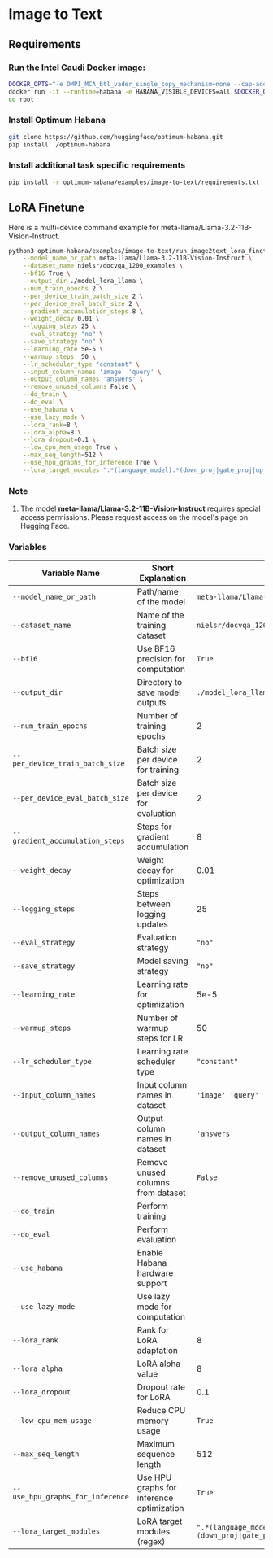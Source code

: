 # Image to Text 

## Requirements

### Run the Intel Gaudi Docker image:

```sh
DOCKER_OPTS="-e OMPI_MCA_btl_vader_single_copy_mechanism=none --cap-add=sys_nice --net=host --ipc=host"
docker run -it --runtime=habana -e HABANA_VISIBLE_DEVICES=all $DOCKER_OPTS vault.habana.ai/gaudi-docker/1.20.0/ubuntu22.04/habanalabs/pytorch-installer-2.6.0:latest
cd root
```

### Install Optimum Habana

```sh
git clone https://github.com/huggingface/optimum-habana.git
pip install ./optimum-habana
```

### Install additional task specific requirements

```sh
pip install -r optimum-habana/examples/image-to-text/requirements.txt
```

## LoRA Finetune

Here is a multi-device command example for meta-llama/Llama-3.2-11B-Vision-Instruct.

```sh
python3 optimum-habana/examples/image-to-text/run_image2text_lora_finetune.py \
    --model_name_or_path meta-llama/Llama-3.2-11B-Vision-Instruct \
    --dataset_name nielsr/docvqa_1200_examples \
    --bf16 True \
    --output_dir ./model_lora_llama \
    --num_train_epochs 2 \
    --per_device_train_batch_size 2 \
    --per_device_eval_batch_size 2 \
    --gradient_accumulation_steps 8 \
    --weight_decay 0.01 \
    --logging_steps 25 \
    --eval_strategy "no" \
    --save_strategy "no" \
    --learning_rate 5e-5 \
    --warmup_steps  50 \
    --lr_scheduler_type "constant" \
    --input_column_names 'image' 'query' \
    --output_column_names 'answers' \
    --remove_unused_columns False \
    --do_train \
    --do_eval \
    --use_habana \
    --use_lazy_mode \
    --lora_rank=8 \
    --lora_alpha=8 \
    --lora_dropout=0.1 \
    --low_cpu_mem_usage True \
    --max_seq_length=512 \
    --use_hpu_graphs_for_inference True \
    --lora_target_modules ".*(language_model).*(down_proj|gate_proj|up_proj|k_proj|q_proj|v_proj|o_proj).*$"
```

### Note
1. The model **meta-llama/Llama-3.2-11B-Vision-Instruct** requires special access permissions. Please request access on the model's page on Hugging Face.

### Variables

| Variable Name                        | Short Explanation                          | Default Value                     |
|--------------------------------------|--------------------------------------------|-----------------------------------|
| `--model_name_or_path`               | Path/name of the model                     | `meta-llama/Llama-3.2-11B-Vision-Instruct` |
| `--dataset_name`                     | Name of the training dataset               | `nielsr/docvqa_1200_examples`     |
| `--bf16`                             | Use BF16 precision for computation         | `True`                            |
| `--output_dir`                       | Directory to save model outputs            | `./model_lora_llama`              |
| `--num_train_epochs`                 | Number of training epochs                  | 2                                 |
| `--per_device_train_batch_size`      | Batch size per device for training         | 2                                 |
| `--per_device_eval_batch_size`       | Batch size per device for evaluation       | 2                                 |
| `--gradient_accumulation_steps`      | Steps for gradient accumulation            | 8                                 |
| `--weight_decay`                     | Weight decay for optimization              | 0.01                              |
| `--logging_steps`                    | Steps between logging updates              | 25                                |
| `--eval_strategy`                    | Evaluation strategy                        | `"no"`                            |
| `--save_strategy`                    | Model saving strategy                      | `"no"`                            |
| `--learning_rate`                    | Learning rate for optimization             | 5e-5                              |
| `--warmup_steps`                     | Number of warmup steps for LR              | 50                                |
| `--lr_scheduler_type`                | Learning rate scheduler type               | `"constant"`                      |
| `--input_column_names`               | Input column names in dataset              | `'image' 'query'`                 |
| `--output_column_names`              | Output column names in dataset             | `'answers'`                       |
| `--remove_unused_columns`            | Remove unused columns from dataset         | `False`                           |
| `--do_train`                         | Perform training                           |                                   |
| `--do_eval`                          | Perform evaluation                         |                                   |
| `--use_habana`                       | Enable Habana hardware support             |                                   |
| `--use_lazy_mode`                    | Use lazy mode for computation              |                                   |
| `--lora_rank`                        | Rank for LoRA adaptation                   | 8                                 |
| `--lora_alpha`                       | LoRA alpha value                           | 8                                 |
| `--lora_dropout`                     | Dropout rate for LoRA                      | 0.1                               |
| `--low_cpu_mem_usage`                | Reduce CPU memory usage                    | `True`                            |
| `--max_seq_length`                   | Maximum sequence length                    | 512                               |
| `--use_hpu_graphs_for_inference`     | Use HPU graphs for inference optimization  | `True`                            |
| `--lora_target_modules`              | LoRA target modules (regex)                | `".*(language_model).*(down_proj\|gate_proj\|up_proj\|k_proj\|q_proj\|v_proj\|o_proj).*$"` |